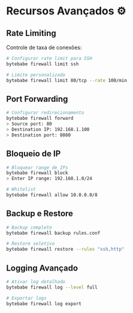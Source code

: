 # Recursos Avançados ⚙️

## Rate Limiting

Controle de taxa de conexões:

```bash
# Configurar rate limit para SSH
bytebabe firewall limit ssh

# Limite personalizado
bytebabe firewall limit 80/tcp --rate 100/min
```

## Port Forwarding

```bash
# Configurar redirecionamento
bytebabe firewall forward
> Source port: 80
> Destination IP: 192.168.1.100
> Destination port: 8080
```

## Bloqueio de IP

```bash
# Bloquear range de IPs
bytebabe firewall block
> Enter IP range: 192.168.1.0/24

# Whitelist
bytebabe firewall allow 10.0.0.0/8
```

## Backup e Restore

```bash
# Backup completo
bytebabe firewall backup rules.conf

# Restore seletivo
bytebabe firewall restore --rules "ssh,http"
```

## Logging Avançado

```bash
# Ativar log detalhado
bytebabe firewall log --level full

# Exportar logs
bytebabe firewall log export
```